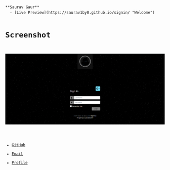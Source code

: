 <code>
**Saurav Gaur**
  - [Live Preview](https://saurav1by0.github.io/signin/ "Welcome")

 # Screenshot #
  ![Alt text](login.PNG?raw=true "Optional Title")
  
- [GitHub](https://github.com/Saurav1by0 "Saurav Gaur")
- [Email](mailto:2014saurav@gmail.com?subject=Hi% "Hi!")
- [Profile](https://www.linkedin.com/in/sauravgaur "Welcome")
</code>
